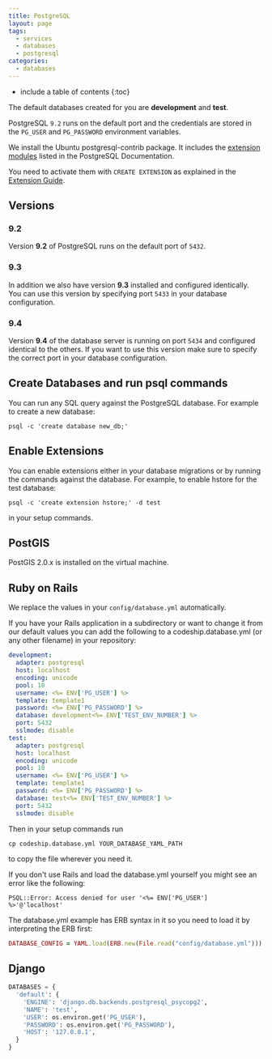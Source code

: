 ```yaml
---
title: PostgreSQL
layout: page
tags:
  - services
  - databases
  - postgresql
categories:
  - databases
---
```

* include a table of contents
{:toc}

The default databases created for you are **development** and **test**.

PostgreSQL `9.2` runs on the default port and the credentials are stored in the `PG_USER` and `PG_PASSWORD` environment variables.

We install the Ubuntu postgresql-contrib package. It includes the [extension modules](http://www.postgresql.org/docs/9.2/static/contrib.html) listed in the PostgreSQL Documentation.

You need to activate them with `CREATE EXTENSION` as explained in the [Extension Guide](http://www.postgresql.org/docs/9.1/static/sql-createextension.html).

## Versions

### 9.2

Version **9.2** of PostgreSQL runs on the default port of `5432`.

### 9.3

In addition we also have version **9.3** installed and configured identically. You can use this version by specifying port `5433` in your database configuration.

### 9.4

Version **9.4** of the database server is running on port `5434` and configured identical to the others. If you want to use this version make sure to specify the correct port in your database configuration.

## Create Databases and run psql commands
You can run any SQL query against the PostgreSQL database. For example to create a new database:

```shell
psql -c 'create database new_db;'
```

## Enable Extensions
You can enable extensions either in your database migrations or by running the commands against the database. For example, to enable hstore for the test database:

```shell
psql -c 'create extension hstore;' -d test
```

in your setup commands.

## PostGIS
PostGIS 2.0.x is installed on the virtual machine.

## Ruby on Rails

We replace the values in your `config/database.yml` automatically.

If you have your Rails application in a subdirectory or want to change
it from our default values you can add the following to a codeship.database.yml
(or any other filename) in your repository:

```yaml
development:
  adapter: postgresql
  host: localhost
  encoding: unicode
  pool: 10
  username: <%= ENV['PG_USER'] %>
  template: template1
  password: <%= ENV['PG_PASSWORD'] %>
  database: development<%= ENV['TEST_ENV_NUMBER'] %>
  port: 5432
  sslmode: disable
test:
  adapter: postgresql
  host: localhost
  encoding: unicode
  pool: 10
  username: <%= ENV['PG_USER'] %>
  template: template1
  password: <%= ENV['PG_PASSWORD'] %>
  database: test<%= ENV['TEST_ENV_NUMBER'] %>
  port: 5432
  sslmode: disable
```

Then in your setup commands run

```shell
cp codeship.database.yml YOUR_DATABASE_YAML_PATH
```

to copy the file wherever you need it.

If you don't use Rails and load the database.yml yourself you might see an error like the following:

```shell
PSQL::Error: Access denied for user '<%= ENV['PG_USER'] %>'@'localhost'
```

The database.yml example has ERB syntax in it so you need to load it by interpreting the ERB first:

```ruby
DATABASE_CONFIG = YAML.load(ERB.new(File.read("config/database.yml"))).
```

## Django

```python
DATABASES = {
  'default': {
    'ENGINE': 'django.db.backends.postgresql_psycopg2',
    'NAME': 'test',
    'USER': os.environ.get('PG_USER'),
    'PASSWORD': os.environ.get('PG_PASSWORD'),
    'HOST': '127.0.0.1',
  }
}
```
